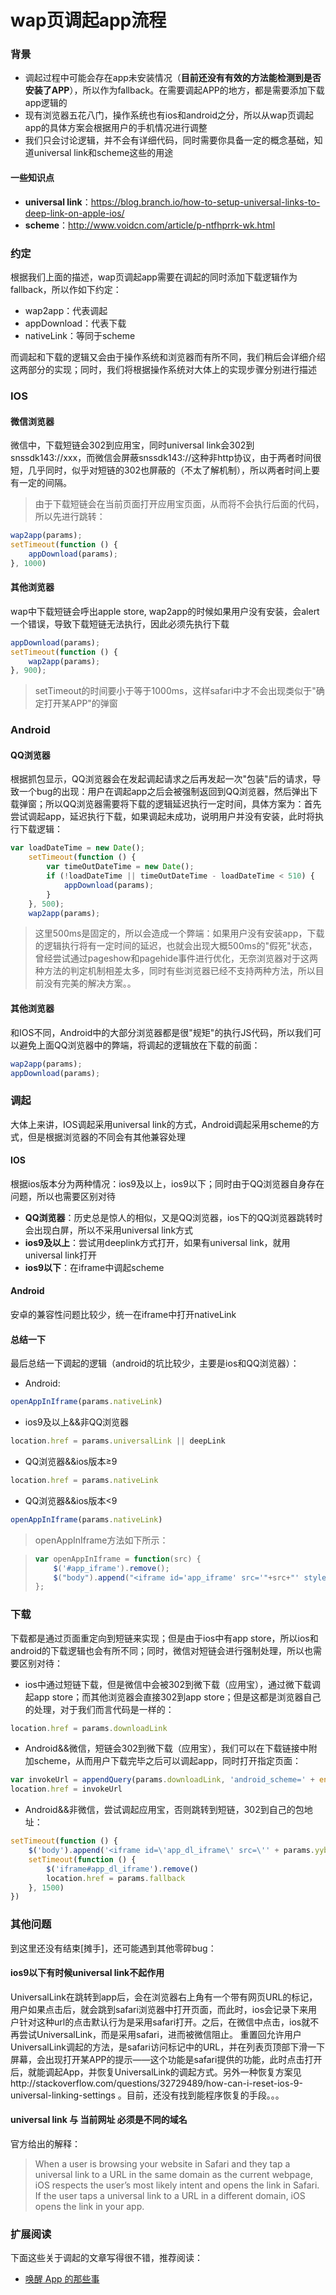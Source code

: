 # wap页调起app流程

### 背景

- 调起过程中可能会存在app未安装情况（<b>目前还没有有效的方法能检测到是否安装了APP</b>），所以作为fallback。在需要调起APP的地方，都是需要添加下载app逻辑的
- 现有浏览器五花八门，操作系统也有ios和android之分，所以从wap页调起app的具体方案会根据用户的手机情况进行调整
- 我们只会讨论逻辑，并不会有详细代码，同时需要你具备一定的概念基础，知道universal link和scheme这些的用途

#### 一些知识点

* <b>universal link</b>：https://blog.branch.io/how-to-setup-universal-links-to-deep-link-on-apple-ios/
* <b>scheme</b>：http://www.voidcn.com/article/p-ntfhprrk-wk.html

### 约定

根据我们上面的描述，wap页调起app需要在调起的同时添加下载逻辑作为fallback，所以作如下约定：

* wap2app：代表调起
* appDownload：代表下载
* nativeLink：等同于scheme

而调起和下载的逻辑又会由于操作系统和浏览器而有所不同，我们稍后会详细介绍这两部分的实现；同时，我们将根据操作系统对大体上的实现步骤分别进行描述

### IOS

#### 微信浏览器

微信中，下载短链会302到应用宝，同时universal link会302到snssdk143://xxx，而微信会屏蔽snssdk143://这种非http协议，由于两者时间很短，几乎同时，似乎对短链的302也屏蔽的（不太了解机制），所以两者时间上要有一定的间隔。
> 由于下载短链会在当前页面打开应用宝页面，从而将不会执行后面的代码，所以先进行跳转：

```js
wap2app(params);
setTimeout(function () {
    appDownload(params);
}, 1000)
```

#### 其他浏览器

wap中下载短链会呼出apple store, wap2app的时候如果用户没有安装，会alert一个错误，导致下载短链无法执行，因此必须先执行下载

```js
appDownload(params);
setTimeout(function () {
    wap2app(params);
}, 900);
```

> setTimeout的时间要小于等于1000ms，这样safari中才不会出现类似于"确定打开某APP"的弹窗

### Android

#### QQ浏览器

根据抓包显示，QQ浏览器会在发起调起请求之后再发起一次"包装"后的请求，导致一个bug的出现：用户在调起app之后会被强制返回到QQ浏览器，然后弹出下载弹窗；所以QQ浏览器需要将下载的逻辑延迟执行一定时间，具体方案为：首先尝试调起app，延迟执行下载，如果调起未成功，说明用户并没有安装，此时将执行下载逻辑：

```js
var loadDateTime = new Date();
    setTimeout(function () {
        var timeOutDateTime = new Date();
        if (!loadDateTime || timeOutDateTime - loadDateTime < 510) {
            appDownload(params);
        }
    }, 500);
    wap2app(params);
```

> 这里500ms是固定的，所以会造成一个弊端：如果用户没有安装app，下载的逻辑执行将有一定时间的延迟，也就会出现大概500ms的"假死"状态，曾经尝试通过pageshow和pagehide事件进行优化，无奈浏览器对于这两种方法的判定机制相差太多，同时有些浏览器已经不支持两种方法，所以目前没有完美的解决方案。。

#### 其他浏览器

和IOS不同，Android中的大部分浏览器都是很"规矩"的执行JS代码，所以我们可以避免上面QQ浏览器中的弊端，将调起的逻辑放在下载的前面：

```js
wap2app(params);
appDownload(params);
```

### 调起

大体上来讲，IOS调起采用universal link的方式，Android调起采用scheme的方式，但是根据浏览器的不同会有其他兼容处理

#### IOS

根据ios版本分为两种情况：ios9及以上，ios9以下；同时由于QQ浏览器自身存在问题，所以也需要区别对待

- <b>QQ浏览器</b>：历史总是惊人的相似，又是QQ浏览器，ios下的QQ浏览器跳转时会出现白屏，所以不采用universal link方式
- <b>ios9及以上</b>：尝试用deeplink方式打开，如果有universal link，就用universal link打开
- <b>ios9以下</b>：在iframe中调起scheme

#### Android

安卓的兼容性问题比较少，统一在iframe中打开nativeLink

#### 总结一下

最后总结一下调起的逻辑（android的坑比较少，主要是ios和QQ浏览器）：

- Android:

```js
openAppInIframe(params.nativeLink)
```

- ios9及以上&&非QQ浏览器

```js
location.href = params.universalLink || deepLink
```

- QQ浏览器&&ios版本≥9

```js
location.href = params.nativeLink
```

- QQ浏览器&&ios版本<9

```js
openAppInIframe(params.nativeLink)
```

> openAppInIframe方法如下所示：

> ```js
> var openAppInIframe = function(src) {
>     $('#app_iframe').remove();
>     $("body").append("<iframe id='app_iframe' src='"+src+"' style='display:none'></iframe>");
> };
> ```

### 下载

下载都是通过页面重定向到短链来实现；但是由于ios中有app store，所以ios和android的下载逻辑也会有所不同；同时，微信对短链会进行强制处理，所以也需要区别对待：

- ios中通过短链下载，但是微信中会被302到微下载（应用宝），通过微下载调起app store；而其他浏览器会直接302到app store；但是这都是浏览器自己的处理，对于我们而言代码是一样的：

```js
location.href = params.downloadLink
```

- Android&&微信，短链会302到微下载（应用宝），我们可以在下载链接中附加scheme，从而用户下载完毕之后可以调起app，同时打开指定页面：

```js
var invokeUrl = appendQuery(params.downloadLink, 'android_scheme=' + encodeURIComponent(params.nativeLink))
location.href = invokeUrl
```

- Android&&非微信，尝试调起应用宝，否则跳转到短链，302到自己的包地址：

```js
setTimeout(function () {
    $('body').append('<iframe id=\'app_dl_iframe\' src=\'' + params.yybHref + '\' style=\'display:none\'></iframe>')
    setTimeout(function () {
        $('iframe#app_dl_iframe').remove()
        location.href = params.fallback
    }, 1500)
})
```

### 其他问题

到这里还没有结束[摊手]，还可能遇到其他零碎bug：

#### ios9以下有时候universal link不起作用

UniversalLink在跳转到app后，会在浏览器右上角有一个带有网页URL的标记，用户如果点击后，就会跳到safari浏览器中打开页面，而此时，ios会记录下来用户针对这种url的点击默认行为是采用safari打开。之后，在微信中点击，ios就不再尝试UniversalLink，而是采用safari，进而被微信阻止。
重置回允许用户UniversalLink调起的方法，是safari访问标记中的URL，并在列表页顶部下滑一下屏幕，会出现打开某APP的提示——这个功能是safari提供的功能，此时点击打开后，就能调起App，并恢复UniversalLink的调起方式。另外一种恢复方案见http://stackoverflow.com/questions/32729489/how-can-i-reset-ios-9-universal-linking-settings 。目前，还没有找到能程序恢复的手段。。。

#### universal link 与 当前网址 必须是不同的域名

官方给出的解释：

> When a user is browsing your website in Safari and they tap a universal link to a URL in the same domain as the current webpage, iOS respects the user’s most likely intent and opens the link in Safari. If the user taps a universal link to a URL in a different domain, iOS opens the link in your app.

### 扩展阅读

下面这些关于调起的文章写得很不错，推荐阅读：

* [唤醒 App 的那些事](http://www.siyuweb.com/javascript/2533.html)